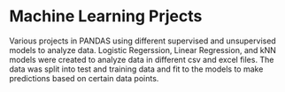 # Machine Learning Prjects
Various projects in PANDAS using different supervised and unsupervised models to analyze data. Logistic Regerssion, Linear Regression, and kNN models were created to analyze data in different csv and excel files. The data was split into test and training data and fit to the models to make predictions based on certain data points.
